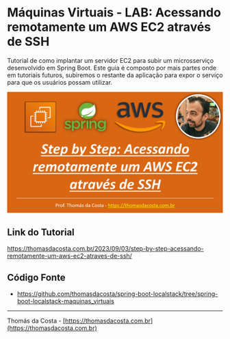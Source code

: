 # Máquinas Virtuais - LAB: Acessando remotamente um AWS EC2 através de SSH

Tutorial de como implantar um servidor EC2 para subir um microsserviço desenvolvido em Spring Boot. Este guia é composto por mais partes onde em tutoriais futuros, subiremos o restante da aplicação para expor o serviço para que os usuários possam utilizar.

![](logo.png)

## Link do Tutorial

https://thomasdacosta.com.br/2023/09/03/step-by-step-acessando-remotamente-um-aws-ec2-atraves-de-ssh/

## Código Fonte
- https://github.com/thomasdacosta/spring-boot-localstack/tree/spring-boot-localstack-maquinas_virtuais

---

Thomás da Costa - [https://thomasdacosta.com.br](https://thomasdacosta.com.br)
